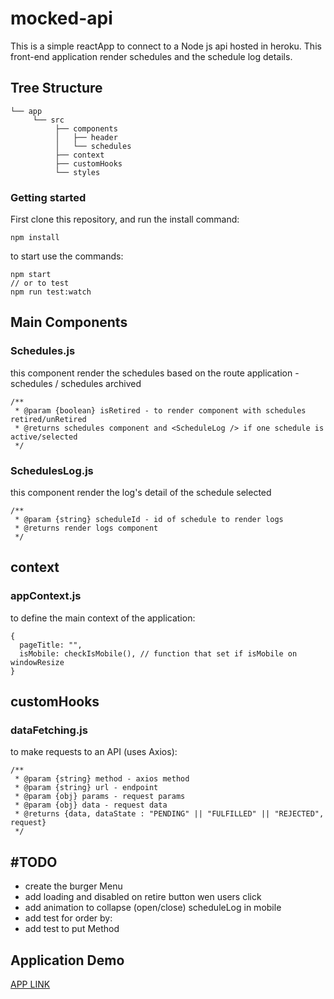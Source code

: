 # mocked-api

This is a simple reactApp to connect to a Node js api hosted in heroku.
This front-end application render schedules and the schedule log details.

## Tree Structure

```
└── app
     └── src
          ├── components
          │   ├── header
          │   └── schedules
          ├── context
          ├── customHooks
          └── styles
```

### Getting started

First clone this repository, and run the install command:

```
npm install
```

to start use the commands:

```
npm start
// or to test
npm run test:watch
```

## Main Components

### Schedules.js

this component render the schedules based on the route application - schedules / schedules archived

```
/**
 * @param {boolean} isRetired - to render component with schedules retired/unRetired
 * @returns schedules component and <ScheduleLog /> if one schedule is active/selected
 */
```

### SchedulesLog.js

this component render the log's detail of the schedule selected

```
/**
 * @param {string} scheduleId - id of schedule to render logs
 * @returns render logs component
 */
```

## context

### appContext.js

to define the main context of the application:

```
{
  pageTitle: "",
  isMobile: checkIsMobile(), // function that set if isMobile on windowResize
}
```

## customHooks

### dataFetching.js

to make requests to an API (uses Axios):

```
/**
 * @param {string} method - axios method
 * @param {string} url - endpoint
 * @param {obj} params - request params
 * @param {obj} data - request data
 * @returns {data, dataState : "PENDING" || "FULFILLED" || "REJECTED", request}
 */
```

## #TODO

- create the burger Menu
- add loading and disabled on retire button wen users click
- add animation to collapse (open/close) scheduleLog in mobile
- add test for order by:
- add test to put Method

## Application Demo

<a href="https://joaopeedro.github.io/mocked-api/">APP LINK</a>
